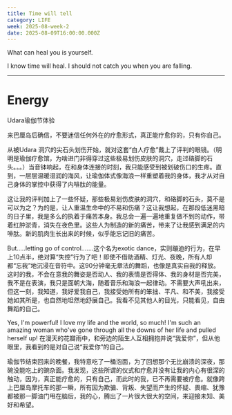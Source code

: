 ```yaml
---
title: Time will tell
category: LIFE
week: 2025-08-week-2
date: 2025-08-09T16:00:00.000Z
---
```


What can heal you is yourself. 

I know time will heal. I should not catch you when you are falling. 

***

# Energy

Udara瑜伽节体验

来巴厘岛后确信，不要迷信任何外在的疗愈形式，真正能疗愈你的，只有你自己。

从被Udara 洞穴的尖石头划伤开始，就对这套“白人疗愈”戴上了评判的眼镜。（明明是瑜伽疗愈馆，为啥进门非得穿过这些极易划伤皮肤的洞穴，走过硌脚的石头。。。）当音钵响起，在和身体连接的时刻，我只能感受到被划破伤口的生疼。直到，一层层温暖湿润的海风，让瑜伽体式像海浪一样重塑着我的身体，我才从对自己身体的掌控中获得了内啡肽的能量。

这让我的评判加上了一些怀疑，那些极易划伤皮肤的洞穴，和硌脚的石头，莫不是可以为之？为的是，让人重温生命中的不易和伤痛？这让我想起，在那段低迷黑暗的日子里，我是多么的执着于痛苦本身。我总会一遍一遍地重复做不到的动作，带着红肿淤青，消失在夜色里。这些人为制造的新的痛苦，带来了让我感到满足的内啡肽。新的肌肉生长出来的时候，似乎能忘记旧的痛苦。

But.....letting go of control.......这个名为exotic dance，实则蹦迪的行为，在早上10点半，绝对算“失控”行为了吧！即使不借助酒精、灯光、夜晚，所有人却都“忘我”地沉浸在音符中。这90分钟毫无章法的舞蹈，也像是真实自我的释放。这时的我，不会在意我的舞姿是否动人、我的表情是否得体、我的身材是否完美，我不是在表演，我只是面朝大海，随着音乐和海浪一起律动。不需要大声吼出来，但这一刻，我知道，我好爱我自己，我接受她所有的笨拙、平凡、和不美，我接受她如其所是，也自然地坦然地舒展自己。我看不见其他人的目光，只能看见，自由舞蹈的自己。

Yes, I'm powerful! I love my life and the world, so much! I'm such an amazing woman who've gone through all the downs of her life and pulled herself up! 在漫天的花瓣雨中，和旁边的陌生人互相拥抱并说“我爱你”，但从他眼里，我看到的是对自己说“我爱你”的自己。

瑜伽节结束回来的晚餐，我特意吃了一桶泡面，为了回想那个无比崩溃的深夜，那碗没能吃上的豌杂面。我发现，这些所谓的仪式和疗愈并没有让我的内心有很深的触动，因为，真正能疗愈的，只有自己，而此时的我，已不再需要被疗愈。就像跨上巴厘岛摩托车的那一瞬，所有因为欺骗、背叛、失望而产生的怀疑、畏缩、犹豫都被那一脚油门甩在脑后，我的心，腾出了一片很大很大的空间，来迎接未知、美好和希望。
